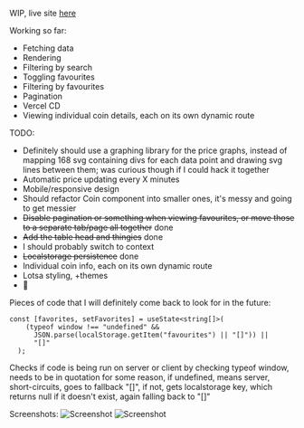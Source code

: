 WIP, live site [here](https://ars-futura-nextjs-crypto-tracker.vercel.app/)

Working so far:

- Fetching data
- Rendering
- Filtering by search
- Toggling favourites
- Filtering by favourites
- Pagination
- Vercel CD
- Viewing individual coin details, each on its own dynamic route

TODO:

- Definitely should use a graphing library for the price graphs, instead of mapping 168 svg containing divs for each data point and drawing svg lines between them; was curious though if I could hack it together
- Automatic price updating every X minutes
- Mobile/responsive design
- Should refactor Coin component into smaller ones, it's messy and going to get messier
- ~~Disable pagination or something when viewing favourites, or move those to a separate tab/page all together~~ done
- ~~Add the table head and thingies~~ done
- I should probably switch to context
- ~~Localstorage persistence~~ done
- Individual coin info, each on its own dynamic route
- Lotsa styling, +themes
- 🤔

Pieces of code that I will definitely come back to look for in the future:

```
const [favorites, setFavorites] = useState<string[]>(
    (typeof window !== "undefined" &&
      JSON.parse(localStorage.getItem("favourites") || "[]")) ||
      "[]"
  );
```

Checks if code is being run on server or client by checking typeof window, needs to be in quotation for some reason, if undefined, means server, short-circuits, goes to fallback "[]", if not, gets localstorage key, which returns null if it doesn't exist, again falling back to "[]"

Screenshots:
![Screenshot](https://i.imgur.com/gKXzbUQ.png)
![Screenshot](https://i.imgur.com/o815eBu.png)

